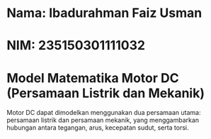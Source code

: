 # Nama: Ibadurahman Faiz Usman
# NIM: 235150301111032

# Model Matematika Motor DC (Persamaan Listrik dan Mekanik)
Motor DC dapat dimodelkan menggunakan dua persamaan utama: persamaan listrik dan persamaan mekanik, yang menggambarkan hubungan antara tegangan, arus, kecepatan sudut, serta torsi.

